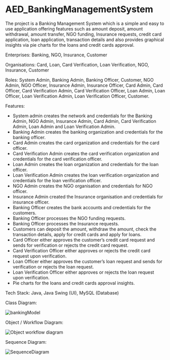 # AED_BankingManagementSystem

The project is a Banking Management System which is a simple and easy to use application offering features such as amount deposit, amount withdrawal, amount transfer, NGO funding, Insurance requests, credit card application, loan application, transaction details and also provides graphical insights via pie charts for the loans and credit cards approval.

Enterprises: Banking, NGO, Insurance, Customer

Organisations: Card, Loan, Card Verification, Loan Verification, NGO, Insurance, Customer

Roles: System Admin, Banking Admin, Banking Officer, Customer, NGO Admin, NGO Officer, Insurance Admin, Insurance Officer, Card Admin, Card Officer, Card Verification Admin, Card Verification Officer, Loan Admin, Loan Officer, Loan Verification Admin, Loan Verification Officer, Customer.

Features: 

- System admin creates the network and credentials for the Banking Admin, NGO Admin, Insurance Admin, Card Admin, Card Verification Admin, Loan Admin and Loan Verification Admin.
- Banking Admin creates the banking organization and credentials for the banking officer.
- Card Admin creates the card organization and credentials for the card officer.
- Card Verification Admin creates the card verification organization and credentials for the card verification officer.
- Loan Admin creates the loan organization and credentials for the loan officer.
- Loan Verification Admin creates the loan verification organization and credentials for the loan verification officer.
- NGO Admin creates the NGO organisation and credentials for NGO officer.
- Insurance Admin created the Insurance organisation and credentials for insurance officer.
- Banking Officer creates the bank accounts and credentials for the customers.
- Banking Officer processes the NGO funding requests.
- Banking Officer processes the Insurance requests.
- Customers can deposit the amount, withdraw the amount, check the transaction details, apply for credit cards and apply for loans.
- Card Officer either approves the customer’s credit card request and sends for verification or rejects the credit card request.
- Card Verification Officer either approves or rejects the credit card request upon verification.
- Loan Officer either approves the customer’s loan request and sends for verification or rejects the loan request.
- Loan Verification Officer either approves or rejects the loan request upon verification.
- Pie charts for the loans and credit cards approval insights.

Tech Stack: Java, Java Swing (UI), MySQL (Database)

Class Diagram: 

![bankingModel](https://user-images.githubusercontent.com/114622393/212471411-9c964340-465a-45a9-8a63-6a7ea20eab78.png)


Object / Workflow Diagram: 

![Object workflow diagram](https://user-images.githubusercontent.com/114622393/211340112-21a9ac20-56dd-4f82-a4ff-6f2a4ff29a60.png)


Sequence Diagram: 

![SequenceDiagram](https://user-images.githubusercontent.com/114622393/211340187-0d912416-a16b-444d-8a0d-c16da371866d.png)
